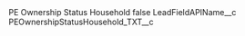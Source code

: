 <?xml version="1.0" encoding="UTF-8"?>
<CustomMetadata xmlns="http://soap.sforce.com/2006/04/metadata" xmlns:xsi="http://www.w3.org/2001/XMLSchema-instance" xmlns:xsd="http://www.w3.org/2001/XMLSchema">
    <label>PE Ownership Status Household</label>
    <protected>false</protected>
    <values>
        <field>LeadFieldAPIName__c</field>
        <value xsi:type="xsd:string">PEOwnershipStatusHousehold_TXT__c</value>
    </values>
</CustomMetadata>
